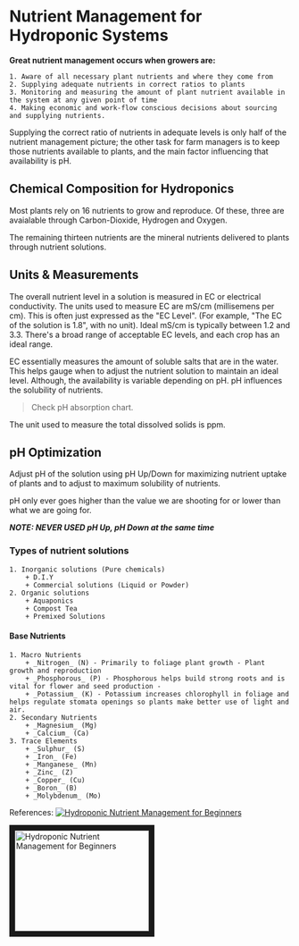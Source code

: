 # Nutrient Management for Hydroponic Systems

**Great nutrient management occurs when growers are:**

	1. Aware of all necessary plant nutrients and where they come from
	2. Supplying adequate nutrients in correct ratios to plants
	3. Monitoring and measuring the amount of plant nutrient available in the system at any given point of time
	4. Making economic and work-flow conscious decisions about sourcing and supplying nutrients.


Supplying the correct ratio of nutrients in adequate levels is only half of the nutrient management picture; the other task for farm managers is to keep those nutrients available to plants, and the main factor influencing that availability is pH.


## Chemical Composition for Hydroponics

Most plants rely on 16 nutrients to grow and reproduce. Of these, three are avaialable through Carbon-Dioxide, Hydrogen and Oxygen.

The remaining thirteen nutrients are the mineral nutrients delivered to plants through nutrient solutions.

## Units & Measurements

The overall nutrient level in a solution is measured in EC or electrical conductivity. The units used to measure EC are mS/cm (millisemens per cm). This is often just expressed as the "EC Level". (For example, "The EC of the solution is 1.8", with no unit). Ideal mS/cm is typically between 1.2 and 3.3. There's a broad range of acceptable EC levels, and each crop has an ideal range.

EC essentially measures the amount of soluble salts that are in the water. This helps gauge when to adjust the nutrient solution to maintain an ideal level. Although, the availability is variable depending on pH. pH influences the solubility of nutrients. 

> Check pH absorption chart.

The unit used to measure the total dissolved solids is ppm.

## pH Optimization

Adjust pH of the solution using pH Up/Down for maximizing nutrient uptake of plants and to adjust to maximum solubility of nutrients.

pH only ever goes higher than the value we are shooting for or lower than what we are going for.

***NOTE: NEVER USED pH Up, pH Down at the same time***




### Types of nutrient solutions
	1. Inorganic solutions (Pure chemicals)
		+ D.I.Y
		+ Commercial solutions (Liquid or Powder)
	2. Organic solutions
		+ Aquaponics
		+ Compost Tea
		+ Premixed Solutions

#### **Base Nutrients**
	1. Macro Nutrients
		+ _Nitrogen_ (N) - Primarily to foliage plant growth - Plant growth and reproduction
		+ _Phosphorous_ (P) - Phosphorous helps build strong roots and is vital for flower and seed production - 
		+ _Potassium_ (K) - Potassium increases chlorophyll in foliage and helps regulate stomata openings so plants make better use of light and air.
	2. Secondary Nutrients
		+ _Magnesium_ (Mg)
		+ _Calcium_ (Ca)  
	3. Trace Elements
		+ _Sulphur_ (S)
		+ _Iron_ (Fe)
		+ _Manganese_ (Mn)
		+ _Zinc_ (Z)
		+ _Copper_ (Cu)
		+ _Boron_ (B)
		+ _Molybdenum_ (Mo)


References: [![Hydroponic Nutrient Management for Beginners](http://img.youtube.com/vi/tI2K45je-Rw/0.jpg)](http://www.youtube.com/watch?v=tI2K45je-Rw)

<a href="http://www.youtube.com/watch?feature=player_embedded&v=tI2K45je-Rw
" target="_blank"><img src="http://img.youtube.com/vi/tI2K45je-Rw
/0.jpg" 
alt="Hydroponic Nutrient Management for Beginners" width="240" height="180" border="10" /></a>
